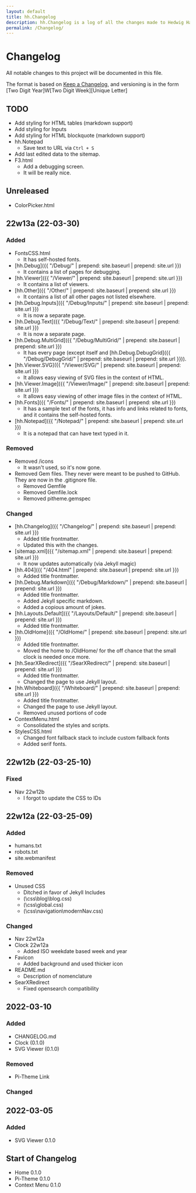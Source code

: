 ```yaml
---
layout: default
title: hh.Changelog
description: hh.Changelog is a log of all the changes made to Hedwig Hall.
permalink: /Changelog/
---
```


# Changelog
All notable changes to this project will be documented in this file.

The format is based on [Keep a Changelog](https://keepachangelog.com/en/1.0.0/),
and versioning is in the form [Two Digit Year]W[Two Digit Week]\[Unique Letter\]


## TODO
- Add styling for HTML tables (markdown support)
- Add styling for Inputs
- Add styling for HTML blockquote (markdown support)
- hh.Notepad
  - Save text to URL via `Ctrl + S`
- Add last edited data to the sitemap.
- F3.html
  - Add a debugging screen.
  - It will be really nice.

## Unreleased
- ColorPicker.html

## 22w13a (22-03-30)
### Added
- FontsCSS.html
  - It has self-hosted fonts.
- [hh.Debug]({{ "/Debug/" | prepend: site.baseurl | prepend: site.url }})
  - It contains a list of pages for debugging.
- [hh.Viewer]({{ "/Viewer/" | prepend: site.baseurl | prepend: site.url }})
  - It contains a list of viewers.
- [hh.Other]({{ "/Other/" | prepend: site.baseurl | prepend: site.url }})
  - It contains a list of all other pages not listed elsewhere.
- [hh.Debug.Inputs]({{ "/Debug/Inputs/" | prepend: site.baseurl | prepend: site.url }})
  - It is now a separate page.
- [hh.Debug.Text]({{ "/Debug/Text/" | prepend: site.baseurl | prepend: site.url }})
  - It is now a separate page.
- [hh.Debug.MultiGrid]({{ "/Debug/MultiGrid/" | prepend: site.baseurl | prepend: site.url }})
  - It has every page (except itself and [hh.Debug.DebugGrid]({{ "/Debug/DebugGrid/" | prepend: site.baseurl | prepend: site.url }})).
- [hh.Viewer.SVG]({{ "/Viewer/SVG/" | prepend: site.baseurl | prepend: site.url }})
  - It allows easy viewing of SVG files in the context of HTML.
- [hh.Viewer.Image]({{ "/Viewer/Image/" | prepend: site.baseurl | prepend: site.url }})
  - It allows easy viewing of other image files in the context of HTML.
- [hh.Fonts]({{ "/Fonts/" | prepend: site.baseurl | prepend: site.url }})
  - It has a sample text of the fonts, it has info and links related to fonts, and it contains the self-hosted fonts.
- [hh.Notepad]({{ "/Notepad/" | prepend: site.baseurl | prepend: site.url }})
  - It is a notepad that can have text typed in it.

### Removed
- Removed /icons
  - It wasn't used, so it's now gone.
- Removed Gem files. They never were meant to be pushed to GitHub. They are now in the .gitignore file.
  - Removed Gemfile
  - Removed Gemfile.lock
  - Removed pitheme.gemspec

### Changed
- [hh.Changelog]({{ "/Changelog/" | prepend: site.baseurl | prepend: site.url }})
  - Added title frontmatter.
  - Updated this with the changes.
- [sitemap.xml]({{ "/sitemap.xml" | prepend: site.baseurl | prepend: site.url }})
  - It now updates automatically (via Jekyll magic)
- [hh.404]({{ "/404.html" | prepend: site.baseurl | prepend: site.url }})
  - Added title frontmatter.
- [hh.Debug.Markdown]({{ "/Debug/Markdown/" | prepend: site.baseurl | prepend: site.url }})
  - Added title frontmatter.
  - Added Jekyll specific markdown.
  - Added a copious amount of jokes.
- [hh.Layouts.Default]({{ "/Layouts/Default/" | prepend: site.baseurl | prepend: site.url }})
  - Added title frontmatter.
- [hh.OldHome]({{ "/OldHome/" | prepend: site.baseurl | prepend: site.url }})
  - Added title frontmatter.
  - Moved the home to /OldHome/ for the off chance that the small clock is needed once more.
- [hh.SearXRedirect]({{ "/SearXRedirect/" | prepend: site.baseurl | prepend: site.url }})
  - Added title frontmatter.
  - Changed the page to use Jekyll layout.
- [hh.Whiteboard]({{ "/Whiteboard/" | prepend: site.baseurl | prepend: site.url }})
  - Added title frontmatter.
  - Changed the page to use Jekyll layout.
  - Removed unused portions of code
- ContextMenu.html
  - Consolidated the styles and scripts.
- StylesCSS.html
  - Changed font fallback stack to include custom fallback fonts
  - Added serif fonts.



## 22w12b (22-03-25-10)
### Fixed
- Nav 22w12b
    - I forgot to update the CSS to IDs

## 22w12a (22-03-25-09)
### Added
- humans.txt
- robots.txt
- site.webmanifest
### Removed
- Unused CSS
  - Ditched in favor of Jekyll Includes
  - (\css\blog\blog.css)
  - (\css\global.css)
  - (\css\navigation\modernNav.css)
### Changed
- Nav 22w12a
- Clock 22w12a
  - Added ISO weekdate based week and year
- Favicon
  - Added background and used thicker icon
- README.md
  - Description of nomenclature
- SearXRedirect
  - Fixed opensearch compatibility

## 2022-03-10
### Added
- CHANGELOG.md
- Clock (0.1.0)
- SVG Viewer (0.1.0)
### Removed
- Pi-Theme Link
### Changed

## 2022-03-05
### Added
- SVG Viewer 0.1.0

## Start of Changelog
- Home 0.1.0
- Pi-Theme 0.1.0
- Context Menu 0.1.0
